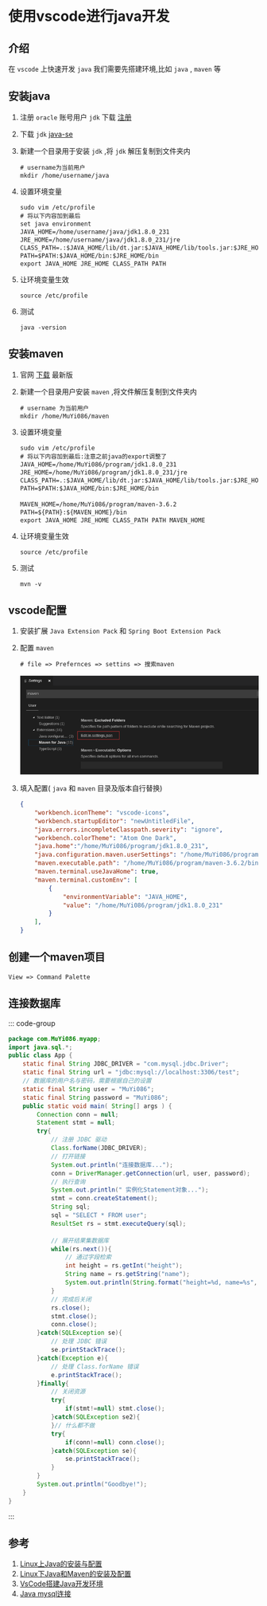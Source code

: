 # 使用vscode进行java开发

## 介绍
在 `vscode` 上快速开发 `java` 我们需要先搭建环境,比如 `java` , `maven` 等

## 安装java
1. 注册 `oracle` 账号用户 `jdk` 下载  [注册](https://profile.oracle.com/myprofile/account/create-account.jspx '注册')

1. 下载 `jdk` [java-se](https://www.oracle.com/technetwork/java/javase/downloads/jdk8-downloads-2133151.html 'java-se')

1. 新建一个目录用于安装 `jdk` ,将 `jdk` 解压复制到文件夹内
    ```shell
    # username为当前用户
    mkdir /home/username/java
    ```
1. 设置环境变量
    ```shell
    sudo vim /etc/profile
    # 将以下内容加到最后
    set java environment
    JAVA_HOME=/home/username/java/jdk1.8.0_231     
    JRE_HOME=/home/username/java/jdk1.8.0_231/jre     
    CLASS_PATH=.:$JAVA_HOME/lib/dt.jar:$JAVA_HOME/lib/tools.jar:$JRE_HOME/lib
    PATH=$PATH:$JAVA_HOME/bin:$JRE_HOME/bin
    export JAVA_HOME JRE_HOME CLASS_PATH PATH
    ```
1. 让环境变量生效
    ```shell
    source /etc/profile
    ```

1. 测试
    ```shell
    java -version
    ```

## 安装maven
1. 官网 [下载](http://maven.apache.org/download.cgi '下载') 最新版

1. 新建一个目录用户安装 `maven` ,将文件解压复制到文件夹内
    ```shell
    # username 为当前用户
    mkdir /home/MuYi086/maven
    ```

1. 设置环境变量
    ```shell
    sudo vim /etc/profile
    # 将以下内容加到最后:注意之前java的export调整了
    JAVA_HOME=/home/MuYi086/program/jdk1.8.0_231      
    JRE_HOME=/home/MuYi086/program/jdk1.8.0_231/jre   
    CLASS_PATH=.:$JAVA_HOME/lib/dt.jar:$JAVA_HOME/lib/tools.jar:$JRE_HOME/lib
    PATH=$PATH:$JAVA_HOME/bin:$JRE_HOME/bin

    MAVEN_HOME=/home/MuYi086/program/maven-3.6.2
    PATH=${PATH}:${MAVEN_HOME}/bin
    export JAVA_HOME JRE_HOME CLASS_PATH PATH MAVEN_HOME
    ```

1. 让环境变量生效
    ```shell
    source /etc/profile
    ```

1. 测试
    ```shell
    mvn -v
    ```

## vscode配置
1. 安装扩展 `Java Extension Pack` 和 `Spring Boot Extension Pack`
1. 配置 `maven`
    ```shell
    # file => Prefernces => settins => 搜索maven
    ```

    ![maven配置](/Images/Linux/使用vscode进行java开发/java_01.png)

1. 填入配置( `java` 和 `maven` 目录及版本自行替换)
    ```json
    {
        "workbench.iconTheme": "vscode-icons",
        "workbench.startupEditor": "newUntitledFile",
        "java.errors.incompleteClasspath.severity": "ignore",
        "workbench.colorTheme": "Atom One Dark",
        "java.home":"/home/MuYi086/program/jdk1.8.0_231",
        "java.configuration.maven.userSettings": "/home/MuYi086/program/maven-3.6.2/conf/settings.xml",
        "maven.executable.path": "/home/MuYi086/program/maven-3.6.2/bin/mvn",
        "maven.terminal.useJavaHome": true,
        "maven.terminal.customEnv": [
            {
                "environmentVariable": "JAVA_HOME",
                "value": "/home/MuYi086/program/jdk1.8.0_231"
            }
        ],
    }
    ```

## 创建一个maven项目
```shell
View => Command Palette
```

## 连接数据库
::: code-group
```java [app.java]
package com.MuYi086.myapp;
import java.sql.*;
public class App {
    static final String JDBC_DRIVER = "com.mysql.jdbc.Driver";
    static final String url = "jdbc:mysql://localhost:3306/test";  
    // 数据库的用户名与密码，需要根据自己的设置
    static final String user = "MuYi086";
    static final String password = "MuYi086";
    public static void main( String[] args ) {
        Connection conn = null;
        Statement stmt = null;
        try{
            // 注册 JDBC 驱动
            Class.forName(JDBC_DRIVER);
            // 打开链接
            System.out.println("连接数据库...");
            conn = DriverManager.getConnection(url, user, password);
            // 执行查询
            System.out.println(" 实例化Statement对象...");
            stmt = conn.createStatement();
            String sql;
            sql = "SELECT * FROM user";
            ResultSet rs = stmt.executeQuery(sql);
        
            // 展开结果集数据库
            while(rs.next()){
                // 通过字段检索
                int height = rs.getInt("height");
                String name = rs.getString("name");
                System.out.println(String.format("height=%d, name=%s", height, name));
            }
            // 完成后关闭
            rs.close();
            stmt.close();
            conn.close();
        }catch(SQLException se){
            // 处理 JDBC 错误
            se.printStackTrace();
        }catch(Exception e){
            // 处理 Class.forName 错误
            e.printStackTrace();
        }finally{
            // 关闭资源
            try{
                if(stmt!=null) stmt.close();
            }catch(SQLException se2){
            }// 什么都不做
            try{
                if(conn!=null) conn.close();
            }catch(SQLException se){
                se.printStackTrace();
            }
        }
        System.out.println("Goodbye!");
    }
}
```
:::

## 参考
1. [Linux上Java的安装与配置](https://www.cnblogs.com/lamp01/p/8932740.html 'Linux上Java的安装与配置')
1. [Linux下Java和Maven的安装及配置](https://blog.csdn.net/ula_liu/article/details/80853713 'Linux下Java和Maven的安装及配置')
1. [VsCode搭建Java开发环境](https://www.cnblogs.com/miskis/p/9816135.html 'VsCode搭建Java开发环境')
1. [Java mysql连接](https://www.runoob.com/java/java-mysql-connect.html 'Java mysql连接')